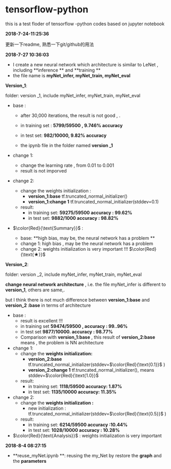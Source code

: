 # tensorflow-python
this is a test floder of tensorflow -python codes based on jupyter notebook 



**2018-7-24-11:25:36** 

更新一下readme, 熟悉一下git/github的用法



**2018-7-27 10:36:03** 

- I create a  new neural network which  architecture is similar to LeNet , including  **inference ** and **training ** 
- the  file name is **myNet_infer, myNet_train, myNet_eval**






**Version_1**: 

folder: version _1, include myNet_infer, myNet_train, myNet_eval

- base : 

  - after 30,000 iterations, the result is not good , .

  - in training set : **5799/59500 , 9.746% accuracy** 

  - in test set: **982/10000, 9.82% accuracy**

  - the ipynb file in the folder named **version _1** 
- change 1:  

  - change the learning rate , from 0.01 to 0.001
  - result is not imporved
- change 2:
  - change the weights initialization :
    - **version_1:base**  tf.truncated_normal_initializer()
    - **version_1:change 1**  tf.truncated_normal_initializer(stddev=0.1)
  - result: 
    - in training set: **59275/59500  accuracy : 99.62%**
    - in test set: **9882/1000  accuracy : 98.82%** 
- $\color{Red}{\text{Summary}}$ : 
  - base: **high bias, may be, the neural network has a  problem ** 
  - change 1: high bias , may be the neural network has a  problem 
  - change 2: weights initialization is very important !!! $\color{Red}{\text{★}}$ 

**Version_2**: 

folder: version _2, include myNet_infer, myNet_train, myNet_eval

**change neural network architecture** , i.e. the file myNet_infer is different to **version_1**, others are same,.

but I think there is not much difference between **version_1:base** and  **version_2 :base** in terms of architecture

- base :
  - result is excellent !!!
  - in training set **59474/59500 , accuracy : 99..96%**
  - in test set **9877/10000. accuracy : 98.77%**
  - Comparison with **version_1:base** , this result of **version_2:base**  means , the problem is NN architecture 
- change 1:
  - change the **weights initialization:**
    - **version_2:base**  tf.truncated_normal_initializer(stddev=$\color{Red}{\text{0.1}}$ )
    - **version_2:change 1**  tf.truncated_normal_initializer(), means stddev=$\color{Red}{\text{1.0}}$ 
  - result: 
    - in training set: **1118/59500 accuracy:  1.87%**
    - in test set: **1135/10000   accuracy:  11.35%** 
- change 2:
  - change the **weights initialization :**
    - new initialization :   tf.truncated_normal_initializer(stddev=$\color{Red}{\text{0.5}}$ )
  - result:
    - in training set: **6214/59500  accuracy :10.44%**
    - in test set:   **1028/10000   accuracy :  10.28%**
- $\color{Red}{\text{Analysis}}$ :  weights initialization is very important

**2018-8-4 08:27:15**

- **reuse_myNet.ipynb **: reusing the my_Net by restore the **graph** and the **parameters**

